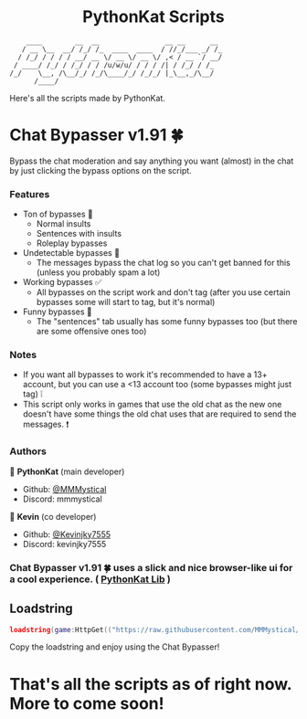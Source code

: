 <h1 align="center">PythonKat Scripts</h1>

```
    ____        __  __                __ __      __ 
   / __ \__  __/ /_/ /_  ____  ____  / //_/___ _/ /_
  / /_/ / / / / __/ __ \/ __ \/ __ \/ ,< / __ `/ __/
 / ____/ /_/ / /_/ / / /u/w/u/ / / / /| / /_/ / /_  
/_/    \__, /\__/_/ /_/\____/_/ /_/_/ |_\__,_/\__/  
      /____/                                        
```

Here's all the scripts made by PythonKat.

# Chat Bypasser v1.91 🍀

Bypass the chat moderation and say anything you want (almost) in the chat by just clicking the bypass options on the script.

### Features
- Ton of bypasses 📃
  - Normal insults
  - Sentences with insults
  - Roleplay bypasses
- Undetectable bypasses 🔰
  - The messages bypass the chat log so you can't get banned for this (unless you probably spam a lot)
- Working bypasses ✅
  - All bypasses on the script work and don't tag (after you use certain bypasses some will start to tag, but it's normal)
- Funny bypasses 🤫
  - The "sentences" tab usually has some funny bypasses too (but there are some offensive ones too)

### Notes
- If you want all bypasses to work it's recommended to have a 13+ account, but you can use a <13 account too (some bypasses might just tag) ❕
- This script only works in games that use the old chat as the new one doesn't have some things the old chat uses that are required to send the messages. ❗

### Authors

👤 **PythonKat** (main developer)

* Github: [@MMMystical](https://github.com/MMMystical)
* Discord: mmmystical

👤 **Kevin** (co developer)

* Github: [@Kevinjky7555](https://github.com/Kevinjky7555)
* Discord: kevinjky7555

### Chat Bypasser v1.91 🍀 uses a slick and nice browser-like ui for a cool experience. ( [PythonKat Lib](https://github.com/MMMystical/PythonKat-Lib/tree/main) )

## Loadstring
```lua
loadstring(game:HttpGet(("https://raw.githubusercontent.com/MMMystical/PythonKatScripts/main/Chat%20Bypasser/src.lua"),true))()
```

Copy the loadstring and enjoy using the Chat Bypasser!

# That's all the scripts as of right now. More to come soon!
